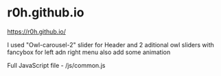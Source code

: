 # r0h.github.io

https://r0h.github.io/

I used "Owl-carousel-2" slider for Header and 2 aditional owl sliders with fancybox for left adn right menu also add some animation

Full JavaScript file - /js/common.js
